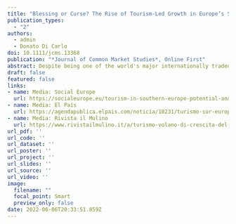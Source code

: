 ```yaml
---
title: "Blessing or Curse? The Rise of Tourism-Led Growth in Europe’s Southern Periphery"
publication_types:
  - "2"
authors:
  - admin
  - Donato Di Carlo
doi: 10.1111/jcms.13368
publication: "*Journal of Common Market Studies*, Online First"
abstract: Despite being one of the world's major internationally traded services, tourism remains neglected within debates on European integration and growth models. We highlight the rise of tourism-led growth in Southern Europe. We argue that the process of European integration has been a double- edged sword, simultaneously incentivizing and forcing Southern European economies to reap their comparative advantage in tourism. While European integration has created the preconditions for the expansion of intra-European tourism, monetary integration preempts macroeconomic management. Since the Eurozone crisis, internal devaluation and fiscal austerity have suppressed domestic growth drivers, inducing these governments towards an export-led growth strategy. We document the emergence of unprecedented tourism-related current account surpluses in Southern Europe, driven strongly by tourism imports from the EMU-core countries and the UK. Thus, while different types of export-led growth strategies now coexist in the EMU, Southern Europe’s excessive reliance on international tourism for growth comes with severe pitfalls.
draft: false
featured: false
links:
- name: Media: Social Europe 
  url: https://socialeurope.eu/tourism-in-southern-europe-potential-and-perils
- name: Media: El País
  url: https://agendapublica.elpais.com/noticia/18231/turismo-sur-europa-potencial-peligros
- name: Media: Rivista il Mulino
  url: https://www.rivistailmulino.it/a/turismo-volano-di-crescita-del-sud-europa  
url_pdf: ''
url_code: ''
url_dataset: ''
url_poster: ''
url_project: ''
url_slides: ''
url_source: ''
url_video: ''
image:
  filename: ""
  focal_point: Smart
  preview_only: false
date: 2022-06-06T20:33:51.859Z
---
```

